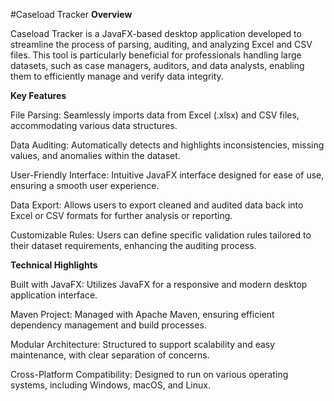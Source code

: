 #Caseload Tracker
**Overview**

Caseload Tracker is a JavaFX-based desktop application developed to streamline the process of parsing, auditing, and analyzing Excel and CSV files. This tool is particularly beneficial for professionals handling large datasets, such as case managers, auditors, and data analysts, enabling them to efficiently manage and verify data integrity.

**Key Features**

File Parsing: Seamlessly imports data from Excel (.xlsx) and CSV files, accommodating various data structures.

Data Auditing: Automatically detects and highlights inconsistencies, missing values, and anomalies within the dataset.

User-Friendly Interface: Intuitive JavaFX interface designed for ease of use, ensuring a smooth user experience.

Data Export: Allows users to export cleaned and audited data back into Excel or CSV formats for further analysis or reporting.

Customizable Rules: Users can define specific validation rules tailored to their dataset requirements, enhancing the auditing process.

**Technical Highlights**

Built with JavaFX: Utilizes JavaFX for a responsive and modern desktop application interface.

Maven Project: Managed with Apache Maven, ensuring efficient dependency management and build processes.

Modular Architecture: Structured to support scalability and easy maintenance, with clear separation of concerns.

Cross-Platform Compatibility: Designed to run on various operating systems, including Windows, macOS, and Linux.
